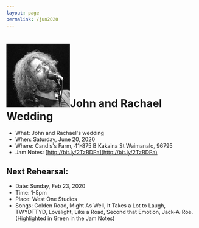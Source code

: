 ```yaml
---
layout: page
permalink: /jun2020
---
```


<h1><img class="ui avatar image" src="/images/jerryavatar.jpg">John and Rachael Wedding</h1>

* What: John and Rachael's wedding
* When: Saturday, June 20, 2020
* Where: Candis's Farm, 41-875 B Kakaina St Waimanalo, 96795
* Jam Notes: [http://bit.ly/2TzRDPa](http://bit.ly/2TzRDPa)

## Next Rehearsal:

* Date: Sunday, Feb 23, 2020
* Time: 1-5pm
* Place: West One Studios
* Songs: Golden Road, Might As Well, It Takes a Lot to Laugh, TWYDTTYD, Lovelight, Like a Road, Second that Emotion, Jack-A-Roe. (Highlighted in Green in the Jam Notes)






